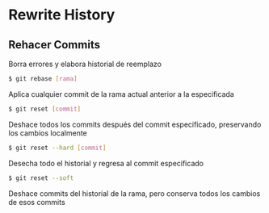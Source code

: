 # Rewrite History

## Rehacer Commits

Borra errores y elabora historial de reemplazo

```bash
$ git rebase [rama]
```

Aplica cualquier commit de la rama actual anterior a la especificada

```bash
$ git reset [commit]
```

Deshace todos los commits después del commit especificado, preservando los cambios localmente

```bash
$ git reset --hard [commit]
```

Desecha todo el historial y regresa al commit especificado

```bash
$ git reset --soft
```

Deshace commits del historial de la rama, pero conserva todos los cambios de esos commits

